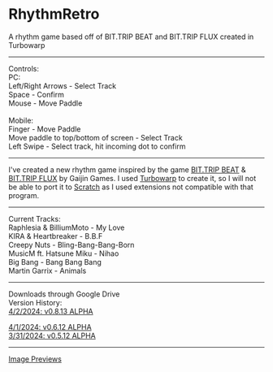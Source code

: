 # RhythmRetro
A rhythm game based off of BIT.TRIP BEAT and BIT.TRIP FLUX created in Turbowarp<br>
<hr>
Controls:<br>
  PC:<br>
    Left/Right Arrows - Select Track<br>
    Space - Confirm<br>
    Mouse - Move Paddle<br>
<br>
  Mobile: <br>
    Finger - Move Paddle<br>
    Move paddle to top/bottom of screen - Select Track<br>
    Left Swipe - Select track, hit incoming dot to confirm<hr>



I've created a new rhythm game inspired by the game <a href="https://bittrip.fandom.com/wiki/BIT.TRIP_BEAT" target="_blank">BIT.TRIP BEAT</a> & <a href="https://bittrip.fandom.com/wiki/BIT.TRIP_FLUX" target="_blank">BIT.TRIP FLUX</a> by Gaijin Games. I used <a href="turbowarp.org" target="_blank">Turbowarp</a> to create it, so I will not be able to port it to <a href="scratch.mit.edu" target="_blank">Scratch</a> as I used extensions not compatible with that program.
<hr>


Current Tracks:<br>
Raphlesia & BilliumMoto - My Love<br>
KIRA & Heartbreaker - B.B.F<br>
Creepy Nuts - Bling-Bang-Bang-Born<br>
MusicM ft. Hatsune Miku - Nihao<br>
Big Bang - Bang Bang Bang<br>
Martin Garrix - Animals<br>



<hr>
Downloads through Google Drive<br>
Version History:<br>
<a href="https://drive.google.com/file/d/1MDqfjG79BAquREVVCl_-HNv2vTpzjBoY/view?usp=drive_link" target="_blank">4/2/2024: v0.8.13 ALPHA</a>

<a href="https://drive.google.com/file/d/12GTUvEcZdaLehu_12afilmHQr9dDj0PE/view?usp=drive_link" target="_blank">4/1/2024: v0.6.12 ALPHA</a><br>
<a href="https://drive.google.com/file/d/1VxSx068vrunrRbwa3DasisBlPvGn1eXg/view?usp=drive_link" target="_blank">3/31/2024: v0.5.12 ALPHA</a><br>


<hr>

<a href="https://imgur.com/a/RbrCmOe" target="_blank"> Image Previews </a>
